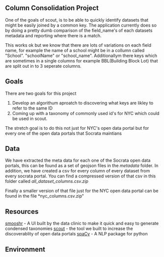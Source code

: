 ## Column Consolidation Project 

One of the goals of scout, is to be able to quickly identify datasets that might be easily joined by a common key. The application currently does so by doing a pretty dumb comparison of the field_name's of each datasets metadata and reporting where there is a match. 

This works ok but we know that there are lots of variations on each field name, for example the name of a school might be in a collumn called "School". "schoolName" or "school_name". Additionallym there keys which are sometimes in a single columns for example BBL(Building Block Lot) that are split out in to 3 seperate columns. 

## Goals 

There are two goals for this project 

1. Develop an algorithum aproatch to discovering what keys are likley to refer to the same ID 
2. Coming up with a taxonomy of commonly used id's for NYC which could be used in scout.

The stretch goal is to do this not just for NYC's open data portal but for every one of the open data portals that Socrata maintians

## Data 

We have extracted the meta data for each one of the Socrata open data portals, this can be found as a set of geojson files in the *metadata* folder.
In addition, we have created a csv for every column of every dataset from every socrata portal. You can find a compressed version of that csv in 
this folder called *all_dataset_columns.csv.zip*

Finally a smaller version of that file just for the NYC open data portal can be found in the file *nyc_columns.csv.zip"

## Resources 

[smooshr](https://tsdataclinic.github.io/smooshr/) - A UI built by the data clinic to make it quick and easy to generate condensed taxonomies
[scout](https://tsdataclinic.github.io/scout/) - the tool we built to increase the discoverablity of open data portals
[spaCy](https://spacy.io/) - A NLP package for python 

## Environment 


